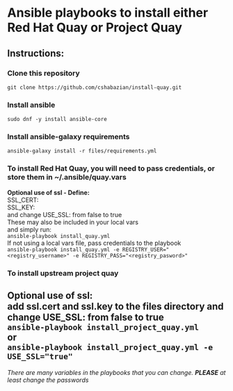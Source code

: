 # Ansible playbooks to install either Red Hat Quay or Project Quay

## Instructions:
### Clone this repository
`git clone https://github.com/cshabazian/install-quay.git`

### Install ansible
`sudo dnf -y install ansible-core`

### Install ansible-galaxy requirements
`ansible-galaxy install -r files/requirements.yml`

### To install Red Hat Quay, you will need to pass credentials, or store them in ~/.ansible/quay.vars
**Optional use of ssl - Define:**  
SSL_CERT:  
SSL_KEY:  
and change USE_SSL: from false to true  
These may also be included in your local vars  
and simply run:  
`ansible-playbook install_quay.yml`  
If not using a local vars file, pass credentials to the playbook  
`ansible-playbook install_quay.yml -e REGISTRY_USER="<registry_username>" -e REGISTRY_PASS="<registry_pasword>"`

### To install upstream project quay
**Optional use of ssl:**  
add ssl.cert and ssl.key to the files directory and change USE_SSL: from false to true  
`ansible-playbook install_project_quay.yml`  
or  
`ansible-playbook install_project_quay.yml -e USE_SSL="true"`
---
*There are many variables in the playbooks that you can change. **PLEASE** at least change the passwords*
